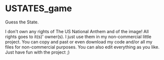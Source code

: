# USTATES_game
Guess the State.

I don't own any rights of The US National Anthem and of the image! All rights goes to it(s)' owner(s). I just use them in my non-commercial little project. You can copy and past or even download my code and/or all my files for non-commercial purposes. You can also edit everything as you like. Just have fun with the project ;)
